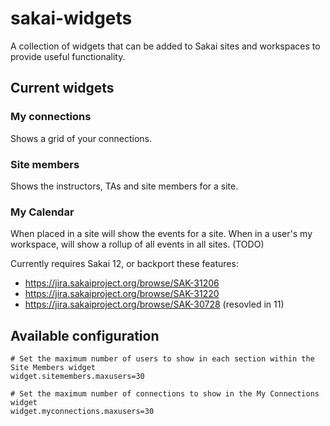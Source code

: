 # sakai-widgets

A collection of widgets that can be added to Sakai sites and workspaces to provide useful functionality.

## Current widgets

### My connections
Shows a grid of your connections.

### Site members
Shows the instructors, TAs and site members for a site.

### My Calendar
When placed in a site will show the events for a site.
When in a user's my workspace, will show a rollup of all events in all sites. (TODO)

Currently requires Sakai 12, or backport these features:
* https://jira.sakaiproject.org/browse/SAK-31206
* https://jira.sakaiproject.org/browse/SAK-31220
* https://jira.sakaiproject.org/browse/SAK-30728 (resovled in 11)


## Available configuration

````
# Set the maximum number of users to show in each section within the Site Members widget
widget.sitemembers.maxusers=30

# Set the maximum number of connections to show in the My Connections widget
widget.myconnections.maxusers=30

````



